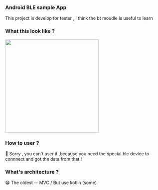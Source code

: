 ### Android BLE sample App
This project is develop for tester , I think the bt moudle is useful to learn 

### What this look like ?

<img src = "https://user-images.githubusercontent.com/45779049/155467113-d97b1ba0-5926-4dc0-a657-87dffd322a70.jpg" width="300px">

### How to user ? 

🤣 Sorry , you can't user it ,because you need the special ble device to connnect  and got the data from that !

### What's architecture ?
😁 The oldest -- MVC / But use kotlin (some)
